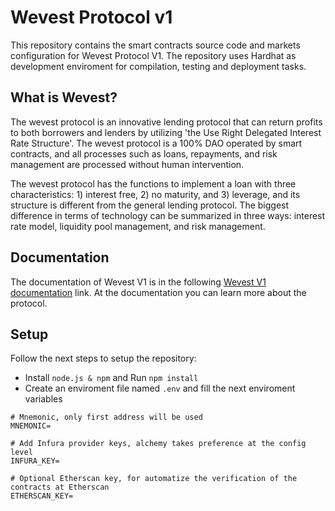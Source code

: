 # Wevest Protocol v1

This repository contains the smart contracts source code and markets configuration for Wevest Protocol V1. The repository uses Hardhat as development enviroment for compilation, testing and deployment tasks.

## What is Wevest?

The wevest protocol is an innovative lending protocol that can return profits to both borrowers and lenders by utilizing 'the Use Right Delegated Interest Rate Structure'. The wevest protocol is a 100% DAO operated by smart contracts, and all processes such as loans, repayments, and risk management are processed without human intervention.

The wevest protocol has the functions to implement a loan with three characteristics: 1) interest free, 2) no maturity, and 3) leverage, and its structure is different from the general lending protocol. The biggest difference in terms of technology can be summarized in three ways: interest rate model, liquidity pool management, and risk management.

## Documentation

The documentation of Wevest V1 is in the following [Wevest V1 documentation](https://wevest-protocol-wevest.gitbook.io/wevest-protocol-1/) link. At the documentation you can learn more about the protocol.

## Setup

Follow the next steps to setup the repository:

- Install `node.js & npm` and Run `npm install`
- Create an enviroment file named `.env` and fill the next enviroment variables

```
# Mnemonic, only first address will be used
MNEMONIC=

# Add Infura provider keys, alchemy takes preference at the config level
INFURA_KEY=

# Optional Etherscan key, for automatize the verification of the contracts at Etherscan
ETHERSCAN_KEY=

```